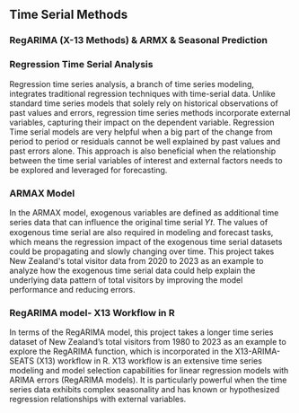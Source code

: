 ## Time Serial Methods 

### RegARIMA (X-13 Methods) & ARMX & Seasonal Prediction

### Regression Time Serial Analysis
Regression time series analysis, a branch of time series modeling, integrates traditional regression techniques with time-serial data. Unlike standard time series models that solely rely on historical observations of past values and errors, regression time series methods incorporate external variables, capturing their impact on the dependent variable. Regression Time serial models are very helpful when a big part of the change from period to period or residuals cannot be well explained by past values and past errors alone. This approach is also beneficial when the relationship between the time serial variables of interest and external factors needs to be explored and leveraged for forecasting. 

### ARMAX Model
In the ARMAX model, exogenous variables are defined as additional time series data that can influence the original time serial 𝑌𝑡. The values of exogenous time serial are also required in modeling and forecast tasks, which means the regression impact of the exogenous time serial datasets could be propagating and slowly changing over time. This project takes New Zealand's total visitor data from 2020 to 2023 as an example to analyze how the exogenous time serial data could help explain the underlying data pattern of total visitors by improving the model performance and reducing errors.

###  RegARIMA model- X13 Workflow in R
In terms of the RegARIMA model, this project takes a longer time series dataset of New Zealand’s total visitors from 1980 to 2023 as an example to explore the RegARIMA function, which is incorporated in the X13-ARIMA-SEATS (X13) workflow in R. X13 workflow is an extensive time series modeling and model selection capabilities for linear regression models with ARIMA errors (RegARIMA models). It is particularly powerful when the time series data exhibits complex seasonality and has known or hypothesized regression relationships with external variables. 

